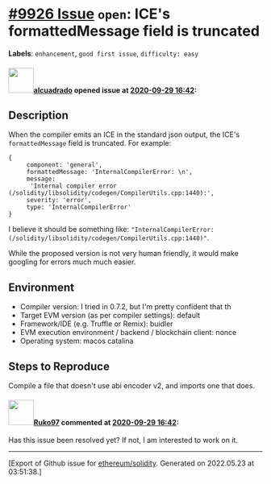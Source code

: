 # [\#9926 Issue](https://github.com/ethereum/solidity/issues/9926) `open`: ICE's formattedMessage field is truncated
**Labels**: `enhancement`, `good first issue`, `difficulty: easy`


#### <img src="https://avatars.githubusercontent.com/u/176499?u=727c007c0698f1632e98401987d52b129fcf1474&v=4" width="50">[alcuadrado](https://github.com/alcuadrado) opened issue at [2020-09-29 16:42](https://github.com/ethereum/solidity/issues/9926):

## Description

When the compiler emits an ICE in the standard json output, the ICE's `formattedMessage` field is truncated. For example:

```
{ 
     component: 'general',
     formattedMessage: 'InternalCompilerError: \n',
     message:
      'Internal compiler error (/solidity/libsolidity/codegen/CompilerUtils.cpp:1440):',
     severity: 'error',
     type: 'InternalCompilerError'
}
```

I believe it should be something like: `"InternalCompilerError: (/solidity/libsolidity/codegen/CompilerUtils.cpp:1440)"`.

While the proposed version is not very human friendly, it would make googling for errors much much easier.


## Environment

- Compiler version: I tried in 0.7.2, but I'm pretty confident that th
- Target EVM version (as per compiler settings): default
- Framework/IDE (e.g. Truffle or Remix): buidler
- EVM execution environment / backend / blockchain client: nonce
- Operating system: macos catalina

## Steps to Reproduce

Compile a file that doesn't use abi encoder v2, and imports one that does.

#### <img src="https://avatars.githubusercontent.com/u/24402767?v=4" width="50">[Ruko97](https://github.com/Ruko97) commented at [2020-09-29 16:42](https://github.com/ethereum/solidity/issues/9926#issuecomment-1134118814):

Has this issue been resolved yet? If not, I am interested to work on it.


-------------------------------------------------------------------------------



[Export of Github issue for [ethereum/solidity](https://github.com/ethereum/solidity). Generated on 2022.05.23 at 03:51:38.]

